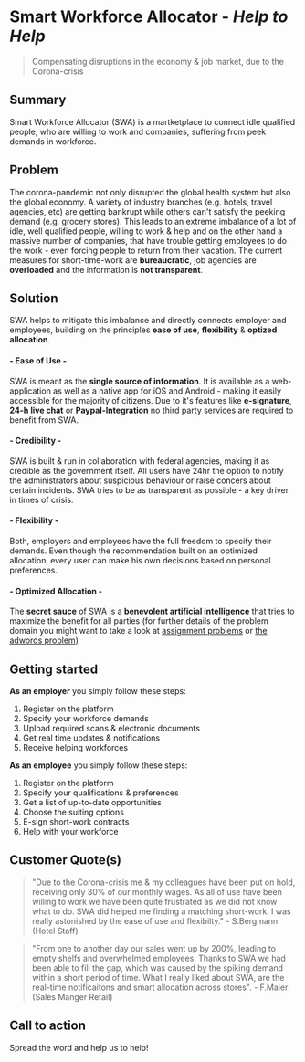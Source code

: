 # Smart Workforce Allocator - _Help to Help_
> Compensating disruptions in the economy & job market, due to the Corona-crisis

## Summary
Smart Workforce Allocator (SWA) is a martketplace to connect idle qualified people, who are willing to work and companies, suffering from peek demands in workforce.

## Problem
The corona-pandemic not only disrupted the global health system but also the global economy.
A variety of industry branches (e.g. hotels, travel agencies, etc) are getting bankrupt while others can't satisfy the peeking demand (e.g. grocery stores).
This leads to an extreme imbalance of a lot of idle, well qualified people, willing to work & help and on the other hand a massive number of companies, that have trouble getting employees to do the work - even forcing people to return from their vacation.
The current measures for short-time-work are **bureaucratic**, job agencies are **overloaded** and the information is **not transparent**.

## Solution
SWA helps to mitigate this imbalance and directly connects employer and employees, building on the principles **ease of use**, **flexibility** & **optized allocation**.

#### - Ease of Use -
SWA is meant as the **single source of information**. 
It is available as a web-application as well as a native app for iOS and Android - making it easily accessible for the majority of citizens.
Due to it's features like **e-signature**, **24-h live chat** or **Paypal-Integration** no third party services are required to benefit from SWA.

#### - Credibility -
SWA is built & run in collaboration with federal agencies, making it as credible as the government itself.
All users have  24hr the option to notify the administrators about suspicious behaviour or raise concers about certain incidents.
SWA tries to be as transparent as possible - a key driver in times of crisis.

#### - Flexibility  -
Both, employers and employees have the full freedom to specify their demands.
Even though the recommendation built on an optimized allocation, every user can make his own decisions based on personal preferences.

#### - Optimized Allocation -
The **secret sauce** of SWA is a **benevolent artificial intelligence** that tries to maximize the benefit for all parties (for further details of the problem domain you might want to take a look at [assignment problems](https://en.wikipedia.org/wiki/Assignment_problem) or [the adwords problem](http://infolab.stanford.edu/~ullman/mmds/ch8.pdf))

## Getting started

**As an employer** you simply follow these steps:
1. Register on the platform
2. Specify your workforce demands
3. Upload required scans & electronic documents
4. Get real time updates & notifications
5. Receive helping workforces


**As an employee** you simply follow these steps:
1. Register on the platform
2. Specify your qualifications & preferences
3. Get a list of up-to-date opportunities
4. Choose the suiting options
5. E-sign short-work contracts
6. Help with your workforce


## Customer Quote(s)
> "Due to the Corona-crisis me & my colleagues have been put on hold, receiving only 30% of our monthly wages. As all of use have been willing to work we have been quite frustrated as we did not know what to do. SWA did helped me finding a matching short-work. I was really astonished by the ease of use and flexibilty." - S.Bergmann (Hotel Staff) 

> "From one to another day our sales went up by 200%, leading to empty shelfs and overwhelmed employees. Thanks to SWA we had been able to fill the gap, which was caused by the spiking demand within a short period of time. What I really liked about SWA, are the real-time notificaitons and smart allocation across stores". - F.Maier (Sales Manger Retail)
## Call to action
Spread the word and help us to help!
